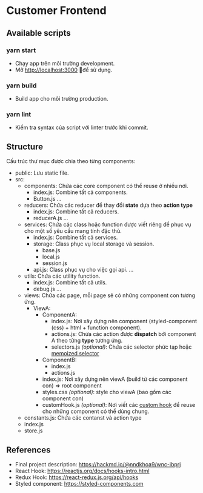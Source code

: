 # Customer Frontend
## Available scripts
### yarn start 
- Chạy app trên môi trường development.
- Mở [http://localhost:3000](http://localhost:3000) để sử dụng.
### yarn build
- Build app cho môi trường production.
### yarn lint
- Kiểm tra syntax của script với linter trước khi commit.

## Structure
 Cấu trúc thư mục được chia theo từng components:
- public: Lưu static file.
- src:
    - components: Chứa các core component có thể reuse ở  nhiều  nơi.
        - index.js: Combine tất cả components.
        - Button.js
        ...
    - reducers: Chứa các reducer để thay đổi __state__ dựa theo __action type__ 
        - index.js: Combine tất cả reducers.
        - reducerA.js
        ...
    - services: Chứa các class hoặc function được viết riêng để phục vụ cho một số yêu cầu mang tính đặc thù.
        - index.js: Combine tất cả services.
        - storage: Class phục vụ local storage và session.
            - base.js
            - local.js
            - session.js
        - api.js: Class phục vụ cho việc gọi api.
        ...
    - utils: Chứa các utility function.
        - index.js: Combine tất cả utils.
        - debug.js
        ...
    - views: Chứa các page, mỗi page sẽ có những component con tương ứng.
        - ViewA:
            - ComponentA:
                - index.js: Nơi xây dựng nên component (styled-component (css) + html + function component).
                - actions.js: Chứa các action được __dispatch__ bởi component A theo từng __type__ tương ứng.
                - selectors.js _(optional)_: Chứa các selector phức tạp hoặc [memoized selector](https://daveceddia.com/redux-selectors/) 
            - ComponentB:
                - index.js
                - actions.js
            - index.js: Nơi xây dựng nên viewA (build từ các component con) => root component
            - styles.css _(optional)_: style cho viewA (bao gồm các component con)
            - customHook.js _(optional)_: Nơi viết các [custom hook](https://reactjs.org/docs/hooks-custom.html) để reuse cho những component có thể dùng chung.
    - constants.js: Chứa các contanst và action type
    - index.js
    - store.js
## References
- Final project description: https://hackmd.io/@nndkhoa9/wnc-ibprj
- React Hook: https://reactjs.org/docs/hooks-intro.html
- Redux Hook: https://react-redux.js.org/api/hooks
- Styled component: https://styled-components.com